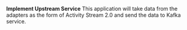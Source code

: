 ******Implement Upstream Service******
This application will take data from the adapters as the form of Activity Stream 2.0 and send the data to Kafka service.
